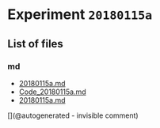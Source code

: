 # Experiment `20180115a`

## List of files

### md

* [20180115a.md](/gitbook/exp/20180115a.md)
* [Code_20180115a.md](/include/experiments/auto/Code_20180115a.md)
* [20180115a.md](/include/experiments/auto/20180115a.md)


[](@autogenerated - invisible comment)